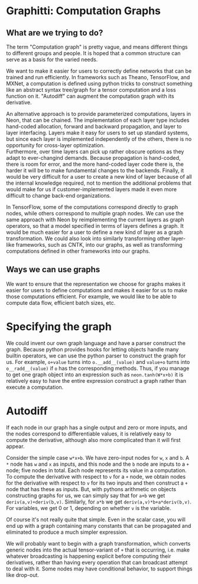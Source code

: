 # Graphitti: Computation Graphs

## What are we trying to do?

The term "Computation graph" is pretty vague, and means different things to different groups 
and people.  It is hoped that a common structure can serve as a basis for the varied needs.

We want to make it easier for users to correctly define networks that can be trained and run efficiently.
In frameworks such as Theano, TensorFlow, and MXNet, a computation is defined using python tricks
to construct something like an abstract syntax tree/graph for a tensor computation and a loss function
on it.  "Autodiff" can augment the computation graph with its derivative.

An alternative approach is to provide parameterized computations, layers in Neon, that can be chained.  The
implementation of each layer type includes hand-coded allocation, forward and backward propagation, and
layer to layer interfacing.  Layers make it easy for users to set up standard systems, but since each
layer is implemented independently of the others, there is no opportunity for cross-layer optimization.  
Furthermore, over time layers can pick up rather obscure options as they adapt to ever-changind demands.
Because propagation is hand-coded, there is room for error, and the more hand-coded layer code there is, the
harder it will be to make fundamental changes to the backends.  Finally, it would be very difficult for a
user to create a new kind of layer because of all the internal knowledge required, not to mention the
additional problems that would make for us if customer-implemented layers made it even more difficult
to change back-end organizations.  

In TensorFlow, some of the computations correspond directly to graph nodes, 
while others correspond to multiple graph nodes.  We can use the same approach with Neon by reimplementing
the current layers as graph operators, so that a model specified in terms of layers defines a graph. It would
be much easier for a user to define a new kind of layer as a graph transformation.  We could also look into
similarly transforming other layer-like frameworks, such as CNTK, into our graphs, as well as transforming
computations defined in other frameworks into our graphs.

## Ways we can use graphs

We want to ensure that the representation we choose for graphs makes it easier for users to define
computations and makes it easier for us to make those computations efficient.  For example, we would
like to be able to compute data flow, efficient batch sizes, etc.

# Specifying the graph

We could invent our own graph language and have a parser construct the graph.  Because python provides hooks for
letting objects handle many builtin operators, we can use the python parser to construct the graph for us.  For example,
`o+value` turns into `o.__add__(value)` and `value+o` turns into `o__radd__(value)` if `o` has the corresponding
methods.  Thus, if you manage to get one graph object into an expression such as `neon.tanh(W*x+b)` it is relatively
easy to have the entire expression construct a graph rather than execute a computation.

# Autodiff

If each node in our graph has a single output and zero or more inputs, and the nodes correspond to differentiable values,
it is relatively easy to compute the derivative, although also more complicated than it will first appear.

Consider the simple case `w*x+b`.  We have zero-input nodes for `w`, `x` and `b`.  A `*` node has `w` and `x` as inputs, and
this node and the `b` node are inputs to a `+` node; five nodes in total.  Each node represents its value in a computation.
To compute the derivative with respect to `v` for a `+` node, we obtain nodes for the derivative with respect to `v` for its
two inputs and then construct a `+` node that has these as inputs.  But, with pythons arithmetic on objects constructing
graphs for us, we can simply say that for `a+b` we get `deriv(a,v)+deriv(b,v)`.  Similarly, for `a*b` we get
`deriv(a,v)*b+a*deriv(b,v)`.  For variables, we get 0 or 1, depending on whether `v` is the variable.

Of course it's not really quite that simple.  Even in the scalar case, you will end up with a graph containing
many constants that can be propagated and eliminated to produce a much simpler expression.

We will probably want to begin with a graph transformation, which converts generic nodes into the actual tensor-variant
of `+` that is occurring, i.e. make whatever broadcasting is happening explicit before computing their derivatives,
rather than having every operation that can broadcast attempt to deal with it.  Some nodes may have conditional
behavior, to support things like drop-out.




